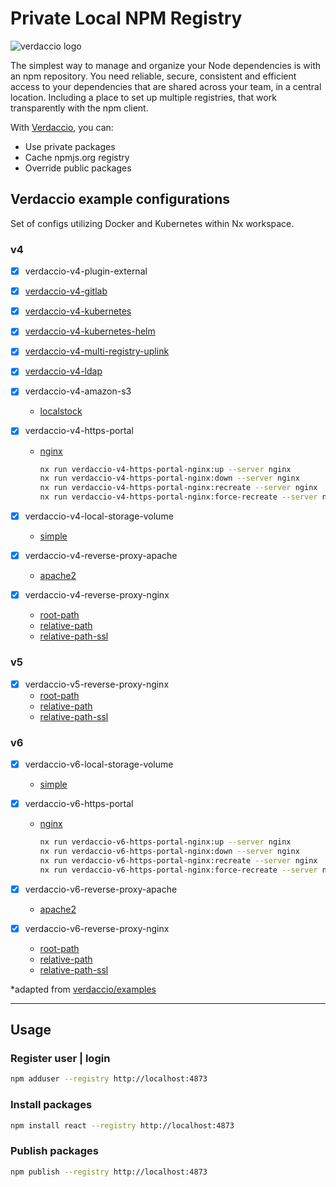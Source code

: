 # Private Local NPM Registry

![verdaccio logo](https://cdn.verdaccio.dev/readme/verdaccio@2x.png)

The simplest way to manage and organize your Node dependencies is with an npm repository. You need reliable, secure, consistent and efficient access to your dependencies that are shared across your team, in a central location. Including a place to set up multiple registries, that work transparently with the npm client.

With [Verdaccio](https://verdaccio.org/), you can:

- Use private packages
- Cache npmjs.org registry
- Override public packages

## Verdaccio example configurations

Set of configs utilizing Docker and Kubernetes within Nx workspace.

### v4

- [x] verdaccio-v4-plugin-external

- [x] [verdaccio-v4-gitlab](libs/verdaccio/v4/gitlab/src/lib/README.md)

- [x] [verdaccio-v4-kubernetes](libs/verdaccio/v4/kubernetes/src/lib/README.md)

- [x] [verdaccio-v4-kubernetes-helm](libs/verdaccio/v4/kubernetes-helm/src/lib/README.md)

- [x] [verdaccio-v4-multi-registry-uplink](libs/verdaccio/v4/multi-registry-uplink/src/lib/README.md)

- [x] [verdaccio-v4-ldap](libs/verdaccio/v4/ldap/src/lib/README.md)

- [x] verdaccio-v4-amazon-s3
  - [localstock](libs/verdaccio/v4/amazon-s3/src/localstock/README.md)

- [x] verdaccio-v4-https-portal
  - [nginx](libs/verdaccio/v4/https-portal-nginx/src/nginx/README.md)

    ```bash
    nx run verdaccio-v4-https-portal-nginx:up --server nginx
    nx run verdaccio-v4-https-portal-nginx:down --server nginx
    nx run verdaccio-v4-https-portal-nginx:recreate --server nginx
    nx run verdaccio-v4-https-portal-nginx:force-recreate --server nginx
    ```

- [x] verdaccio-v4-local-storage-volume
  - [simple](libs/verdaccio/v4/local-storage-volume/src/simple/README.md)

- [x] verdaccio-v4-reverse-proxy-apache
  - [apache2](libs/verdaccio/v4/reverse-proxy-apache/src/apache2/README.md)

- [x] verdaccio-v4-reverse-proxy-nginx
  - [root-path](libs/verdaccio/v4/reverse-proxy-nginx/src/nginx/root-path/README.md)
  - [relative-path](libs/verdaccio/v4/reverse-proxy-nginx/src/nginx/relative-path/README.md)
  - [relative-path-ssl](libs/verdaccio/v4/reverse-proxy-nginx/src/nginx/relative-path-ssl/README.md)

### v5

- [x] verdaccio-v5-reverse-proxy-nginx
  - [root-path](libs/verdaccio/v5/reverse-proxy-nginx/src/nginx/root-path/README.md)
  - [relative-path](libs/verdaccio/v5/reverse-proxy-nginx/src/nginx/relative-path/README.md)
  - [relative-path-ssl](libs/verdaccio/v5/reverse-proxy-nginx/src/nginx/relative-path-ssl/README.md)

### v6

- [x] verdaccio-v6-local-storage-volume
  - [simple](libs/verdaccio/v6/local-storage-volume/src/simple/README.md)

- [x] verdaccio-v6-https-portal
  - [nginx](libs/verdaccio/v6/https-portal-nginx/src/nginx/README.md)
  
    ```bash
    nx run verdaccio-v6-https-portal-nginx:up --server nginx
    nx run verdaccio-v6-https-portal-nginx:down --server nginx
    nx run verdaccio-v6-https-portal-nginx:recreate --server nginx
    nx run verdaccio-v6-https-portal-nginx:force-recreate --server nginx
    ```

- [x] verdaccio-v6-reverse-proxy-apache
  - [apache2](libs/verdaccio/v6/reverse-proxy-apache/src/apache2/README.md)

- [x] verdaccio-v6-reverse-proxy-nginx
  - [root-path](libs/verdaccio/v6/reverse-proxy-nginx/src/nginx/root-path/README.md)
  - [relative-path](libs/verdaccio/v6/reverse-proxy-nginx/src/nginx/relative-path/README.md)
  - [relative-path-ssl](libs/verdaccio/v6/reverse-proxy-nginx/src/nginx/relative-path-ssl/README.md)

*adapted from [verdaccio/examples](https://github.com/verdaccio/verdaccio/tree/master/docker-examples)

---

## Usage

### Register user | login

```bash
npm adduser --registry http://localhost:4873
```

### Install packages

```bash
npm install react --registry http://localhost:4873
```

### Publish packages

```bash
npm publish --registry http://localhost:4873
```
